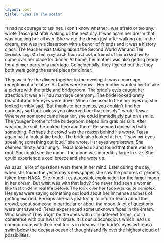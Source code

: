 ```yaml
---
layout: post
title: "Eyes In The Ocean"
---
```

“I had no courage to ask her. I don't know whether I was afraid or too shy.”, wrote Teasa just after waking up the next day. It was again her dream that was bugging her all over. She wrote the dream just after walking up. In the dream, she was in a classroom with a bunch of friends and it was a history class. The teacher was talking about the Second World War and The Swastik flag. On her way back from school, a friend of her asked her to come over her place for dinner. At home, her mother was also getting ready for a dinner party of a marriage. Coincidentally, they figured out that they both were going the same place for dinner. 

They went for the dinner together in the evening. It was a marriage reception of a relative. All faces were known. Her mother wanted her to take a picture with the bride and bridegroom. The bride's eyes caught her attention. It was a Hindu marriage ceremony. The bride looked pretty beautiful and her eyes were down. When she used to take her eyes up, she looked terribly sad. “But thanks to her genius, you couldn't find her curiously sad look unless you observed her that closely.”, wrote Teasa. Whenever someone came near her, she could immediately put on a smile. The younger brother of the bridegroom helped him grab his suit. After wearing the suit, he looked here and there. He seemed obsessed with something. Perhaps the crowd was the reason behind his worry. Teasa again had a look at the bride. The bride also looked at her. “I saw her eyes speaking something out loud.” she wrote. Her eyes were brown. She seemed thirsty and hungry. Teasa looked up and found that there was no roof. She could see the moon. The moon was incredibly large in size. She could experience a cool breeze and she woke up.

As usual, a lot of questions were there in her mind. Later during the day, when she found the yesterday's newspaper, she saw the pictures of planets taken from NASA. She found it as a  possible explanation for the larger moon in her dream. But what was with that lady? She never had seen a woman like that bride in real life before. The look over her face was quite complex. Her eyes were saying something out loud about her immense sadness of getting married. Perhaps she was just trying to inform Teasa about the crowd, about someone in particular or about the moon. A lot of questions were unanswered. Teasa experienced some unknown faces in the dream. Who knows? They might be the ones with us in different forms, not in coherence with our laws of nature. It is our subconscious which lead us communicate with their real forms in dreams. The bride's eyes led Teasa swim below the deepest ocean of thoughts and fly over the highest cloud of possibilities. 
